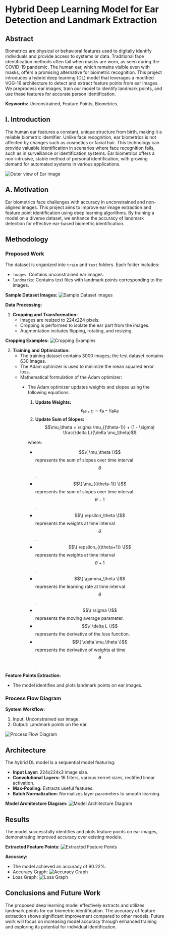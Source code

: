 # Hybrid Deep Learning Model for Ear Detection and Landmark Extraction

## Abstract

Biometrics are physical or behavioral features used to digitally identify individuals and provide access to systems or data. Traditional face identification methods often fail when masks are worn, as seen during the COVID-19 pandemic. The human ear, which remains visible even with masks, offers a promising alternative for biometric recognition. This project introduces a hybrid deep learning (DL) model that leverages a modified VGG-16 architecture to detect and extract feature points from ear images. We preprocess ear images, train our model to identify landmark points, and use these features for accurate person identification.

**Keywords:** Unconstrained, Feature Points, Biometrics.

## I. Introduction

The human ear features a constant, unique structure from birth, making it a reliable biometric identifier. Unlike face recognition, ear biometrics is not affected by changes such as cosmetics or facial hair. This technology can provide valuable identification in scenarios where face recognition fails, such as in surveillance or identification systems. Ear biometrics offers a non-intrusive, stable method of personal identification, with growing demand for automated systems in various applications.

![Outer view of Ear image](images/ear_image.png)

## A. Motivation

Ear biometrics face challenges with accuracy in unconstrained and non-aligned images. This project aims to improve ear image extraction and feature point identification using deep learning algorithms. By training a model on a diverse dataset, we enhance the accuracy of landmark detection for effective ear-based biometric identification.

## Methodology

### Proposed Work

The dataset is organized into `train` and `test` folders. Each folder includes:
- `images`: Contains unconstrained ear images.
- `landmarks`: Contains text files with landmark points corresponding to the images.

**Sample Dataset Images:**
![Sample Dataset images](images/sample_dataset_images.png)

**Data Processing:**
1. **Cropping and Transformation:**
   - Images are resized to 224x224 pixels.
   - Cropping is performed to isolate the ear part from the images.
   - Augmentation includes flipping, rotating, and resizing.

**Cropping Examples:**
![Cropping Examples](images/cropping_examples.png)

2. **Training and Optimization:**
   - The training dataset contains 3000 images; the test dataset contains 630 images.
   - The Adam optimizer is used to minimize the mean squared error loss.
   - Mathematical formulation of the Adam optimizer:
     - The Adam optimizer updates weights and slopes using the following equations:
		1. **Update Weights:**
			$$\epsilon_{(\theta+1)} = \epsilon_\theta - \gamma_\theta \mu_\theta$$
		2. **Update Sum of Slopes:**
			$$\mu_\theta = \sigma \mu_{(\theta-1)} + (1 - \sigma) \frac{\delta L}{\delta \mu_\theta}$$

		where:
		 - $$\( \mu_\theta \)$$ represents the sum of slopes over time interval $$\theta$$.
		 - $$\( \mu_{(\theta-1)} \)$$ represents the sum of slopes over time interval $$\theta - 1$$.
		 - $$\( \epsilon_\theta \)$$ represents the weights at time interval $$\theta$$.
		 - $$\( \epsilon_{(\theta+1)} \)$$ represents the weights at time interval $$\theta + 1$$.
		 - $$\( \gamma_\theta \)$$ represents the learning rate at time interval $$\theta$$.
		 - $$\( \sigma \)$$ represents the moving average parameter.
		 - $$\( \delta L \)$$ represents the derivative of the loss function.
		 - $$\( \delta \mu_\theta \)$$ represents the derivative of weights at time $$\theta$$.


**Feature Points Extraction:**
- The model identifies and plots landmark points on ear images.

### Process Flow Diagram

**System Workflow:**
1. Input: Unconstrained ear image.
2. Output: Landmark points on the ear.

![Process Flow Diagram](images/process_flow_diagram.png)

## Architecture

The hybrid DL model is a sequential model featuring:
- **Input Layer:** 224x224x3 image size.
- **Convolutional Layers:** 16 filters, various kernel sizes, rectified linear activation.
- **Max-Pooling:** Extracts useful features.
- **Batch Normalization:** Normalizes layer parameters to smooth learning.

**Model Architecture Diagram:**
![Model Architecture Diagram](images/model_architecture.png)

## Results

The model successfully identifies and plots feature points on ear images, demonstrating improved accuracy over existing models.

**Extracted Feature Points:**
![Extracted Feature Points](images/extracted_feature_points.png)

**Accuracy:**
- The model achieved an accuracy of 90.22%.
- Accuracy Graph: ![Accuracy Graph](images/accuracy_graph.png)
- Loss Graph: ![Loss Graph](images/loss_graph.png)

## Conclusions and Future Work

The proposed deep learning model effectively extracts and utilizes landmark points for ear biometric identification. The accuracy of feature extraction shows significant improvement compared to other models. Future work will focus on increasing model accuracy through enhanced training and exploring its potential for individual identification.

